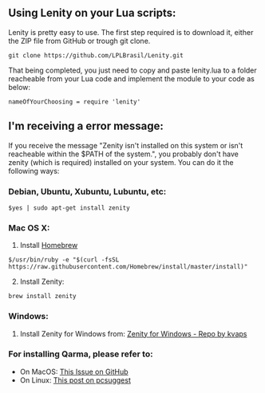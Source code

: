 ## Using Lenity on your Lua scripts:
Lenity is pretty easy to use. The first step required is to download it, either the ZIP file from GitHub or trough git clone.
```
git clone https://github.com/LPLBrasil/Lenity.git
```
That being completed, you just need to copy and paste lenity.lua to a folder reacheable from your Lua code and implement the module to your code as below:
```
nameOfYourChoosing = require 'lenity'
```


## I'm receiving a error message:
If you receive the message "Zenity isn't installed on this system or isn't reacheable within the $PATH of the system.", you probably don't have zenity (which is required) installed on your system. You can do it the following ways:

### Debian, Ubuntu, Xubuntu, Lubuntu, etc:
```
$yes | sudo apt-get install zenity
```
### Mac OS X:
1. Install [Homebrew](https://brew.sh/)
```
$/usr/bin/ruby -e "$(curl -fsSL https://raw.githubusercontent.com/Homebrew/install/master/install)"
````
2. Install Zenity:
```
brew install zenity
```
### Windows:
1. Install Zenity for Windows from: [Zenity for Windows - Repo by kvaps](https://github.com/kvaps/zenity-windows)



### For installing Qarma, please refer to:
* On MacOS: [This Issue on GitHub](https://github.com/luebking/qarma/issues/15)
* On Linux: [This post on pcsuggest](https://www.pcsuggest.com/qarma-qt-zenity-alternative/)
